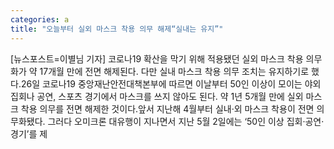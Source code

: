 ```yaml
---
categories: a
title: "오늘부터 실외 마스크 착용 의무 해제“실내는 유지”"
---
```

[뉴스포스트=이별님 기자] 코로나19 확산을 막기 위해 적용됐던 실외 마스크 착용 의무화가 약 17개월 만에 전면 해제된다. 다만 실내 마스크 착용 의무 조치는 유지하기로 했다.26일 코로나19 중앙재난안전대책본부에 따르면 이날부터 50인 이상이 모이는 야외 집회나 공연, 스포츠 경기에서 마스크를 쓰지 않아도 된다. 약 1년 5개월 만에 실외 마스크 착용 의무를 전면 해제한 것이다.앞서 지난해 4월부터 실내·외 마스크 착용이 전면 의무화됐다. 그러다 오미크론 대유행이 지나면서 지난 5월 2일에는 ‘50인 이상 집회·공연·경기’를 제